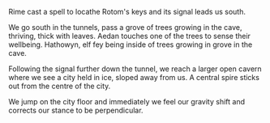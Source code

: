 Rime cast a spell to locathe Rotom's keys and its signal leads us south.

We go south in the tunnels, pass a grove of trees growing in the cave, thriving, thick with leaves. Aedan touches one of the trees to sense their wellbeing. Hathowyn, elf fey being inside of trees growing in grove in the cave. 

Following the signal further down the tunnel, we reach a larger open cavern where we see a city held in ice, sloped away from us. A central spire sticks out from the centre of the city.

We jump on the city floor and immediately we feel our gravity shift and corrects our stance to be perpendicular.